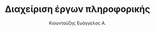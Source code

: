 ---
author: Κιουντούζης Ευάγγελος Α.
cover: https://static.eudoxus.gr/books/preview/98/cover-22698.jpg
edition: 1η έκδ.
eudoxusid: '22698'
isbn: 960-351-235-4
layout: bibtex
num_pages: '328'
publisher: Σταμούλη Α.Ε.
ref: isbn_960_351_235_4
title: Διαχείριση έργων πληροφορικής
year: '1999'
---
